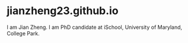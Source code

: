 # jianzheng23.github.io
I am Jian Zheng. I am PhD candidate at iSchool, University of Maryland, College Park. 
